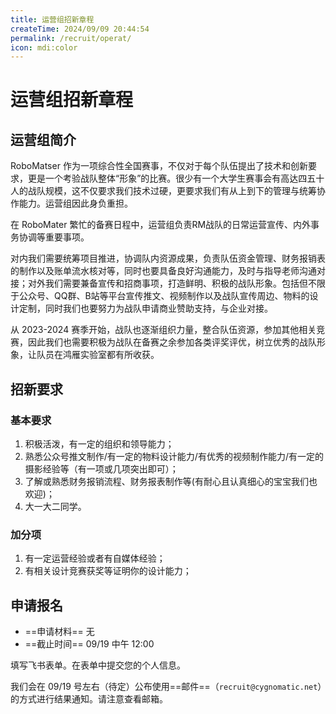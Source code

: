 ```yaml
---
title: 运营组招新章程
createTime: 2024/09/09 20:44:54
permalink: /recruit/operat/
icon: mdi:color
---
```


# 运营组招新章程

## 运营组简介

RoboMatser 作为一项综合性全国赛事，不仅对于每个队伍提出了技术和创新要求，更是一个考验战队整体“形象”的比赛。很少有一个大学生赛事会有高达四五十人的战队规模，这不仅要求我们技术过硬，更要求我们有从上到下的管理与统筹协作能力。运营组因此身负重担。

在 RoboMater 繁忙的备赛日程中，运营组负责RM战队的日常运营宣传、内外事务协调等重要事项。

对内我们需要统筹项目推进，协调队内资源成果，负责队伍资金管理、财务报销表的制作以及账单流水核对等，同时也要具备良好沟通能力，及时与指导老师沟通对接；对外我们需要兼备宣传和招商事项，打造鲜明、积极的战队形象。包括但不限于公众号、QQ群、B站等平台宣传推文、视频制作以及战队宣传周边、物料的设计定制，同时我们也要努力为战队申请商业赞助支持，与企业对接。

从 2023-2024 赛季开始，战队也逐渐组织力量，整合队伍资源，参加其他相关竞赛，因此我们也需要积极为战队在备赛之余参加各类评奖评优，树立优秀的战队形象，让队员在鸿雁实验室都有所收获。

## 招新要求

### 基本要求

1. 积极活泼，有一定的组织和领导能力；
2. 熟悉公众号推文制作/有一定的物料设计能力/有优秀的视频制作能力/有一定的摄影经验等（有一项或几项突出即可）；
3. 了解或熟悉财务报销流程、财务报表制作等(有耐心且认真细心的宝宝我们也欢迎)；
4. 大一大二同学。

### 加分项

1. 有一定运营经验或者有自媒体经验；
2. 有相关设计竞赛获奖等证明你的设计能力；

## 申请报名

- ==申请材料== 无
- ==截止时间== 09/19 中午 12:00

<LinkCard title="提交申请" icon="ph:hand" href="https://cygnomatic.feishu.cn/share/base/form/shrcnvPtjW38elu1pUQJqeo01lb">
填写飞书表单。在表单中提交您的个人信息。
</LinkCard>

我们会在 09/19 号左右（待定）公布使用==邮件==（`recruit@cygnomatic.net`）的方式进行结果通知。请注意查看邮箱。